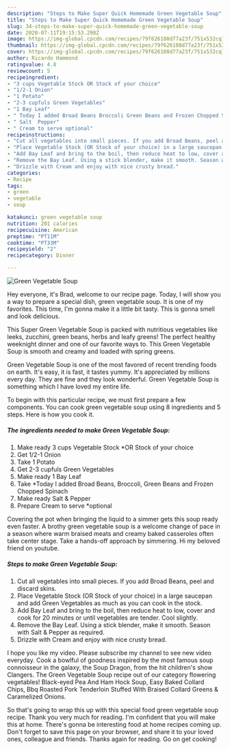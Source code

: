```yaml
---
description: "Steps to Make Super Quick Homemade Green Vegetable Soup"
title: "Steps to Make Super Quick Homemade Green Vegetable Soup"
slug: 34-steps-to-make-super-quick-homemade-green-vegetable-soup
date: 2020-07-11T19:15:53.298Z
image: https://img-global.cpcdn.com/recipes/79f626108d77a23f/751x532cq70/green-vegetable-soup-recipe-main-photo.jpg
thumbnail: https://img-global.cpcdn.com/recipes/79f626108d77a23f/751x532cq70/green-vegetable-soup-recipe-main-photo.jpg
cover: https://img-global.cpcdn.com/recipes/79f626108d77a23f/751x532cq70/green-vegetable-soup-recipe-main-photo.jpg
author: Ricardo Hammond
ratingvalue: 4.8
reviewcount: 5
recipeingredient:
- "3 cups Vegetable Stock OR Stock of your choice"
- "1/2-1 Onion"
- "1 Potato"
- "2-3 cupfuls Green Vegetables"
- "1 Bay Leaf"
- " Today I added Broad Beans Broccoli Green Beans and Frozen Chopped Spinach"
- " Salt  Pepper"
- " Cream to serve optional"
recipeinstructions:
- "Cut all vegetables into small pieces. If you add Broad Beans, peel and discard skins."
- "Place Vegetable Stock (OR Stock of your choice) in a large saucepan and add Green Vegetables as much as you can cook in the stock."
- "Add Bay Leaf and bring to the boil, then reduce heat to low, cover and cook for 20 minutes or until vegetables are tender. Cool slightly."
- "Remove the Bay Leaf. Using a stick blender, make it smooth. Season with Salt &amp; Pepper as required."
- "Drizzle with Cream and enjoy with nice crusty bread."
categories:
- Recipe
tags:
- green
- vegetable
- soup

katakunci: green vegetable soup 
nutrition: 201 calories
recipecuisine: American
preptime: "PT11M"
cooktime: "PT33M"
recipeyield: "2"
recipecategory: Dinner

---
```



![Green Vegetable Soup](https://img-global.cpcdn.com/recipes/79f626108d77a23f/751x532cq70/green-vegetable-soup-recipe-main-photo.jpg)

Hey everyone, it's Brad, welcome to our recipe page. Today, I will show you a way to prepare a special dish, green vegetable soup. It is one of my favorites. This time, I'm gonna make it a little bit tasty. This is gonna smell and look delicious.

This Super Green Vegetable Soup is packed with nutritious vegetables like leeks, zucchini, green beans, herbs and leafy greens! The perfect healthy weeknight dinner and one of our favorite ways to. This Green Vegetable Soup is smooth and creamy and loaded with spring greens.

Green Vegetable Soup is one of the most favored of recent trending foods on earth. It's easy, it is fast, it tastes yummy. It's appreciated by millions every day. They are fine and they look wonderful. Green Vegetable Soup is something which I have loved my entire life.


To begin with this particular recipe, we must first prepare a few components. You can cook green vegetable soup using 8 ingredients and 5 steps. Here is how you cook it.

<!--inarticleads1-->

##### The ingredients needed to make Green Vegetable Soup:

1. Make ready 3 cups Vegetable Stock *OR Stock of your choice
1. Get 1/2-1 Onion
1. Take 1 Potato
1. Get 2-3 cupfuls Green Vegetables
1. Make ready 1 Bay Leaf
1. Take  *Today I added Broad Beans, Broccoli, Green Beans and Frozen Chopped Spinach
1. Make ready  Salt &amp; Pepper
1. Prepare  Cream to serve *optional


Covering the pot when bringing the liquid to a simmer gets this soup ready even faster. A brothy green vegetable soup is a welcome change of pace in a season where warm braised meats and creamy baked casseroles often take center stage. Take a hands-off approach by simmering. Hi my beloved friend on youtube. 

<!--inarticleads2-->

##### Steps to make Green Vegetable Soup:

1. Cut all vegetables into small pieces. If you add Broad Beans, peel and discard skins.
1. Place Vegetable Stock (OR Stock of your choice) in a large saucepan and add Green Vegetables as much as you can cook in the stock.
1. Add Bay Leaf and bring to the boil, then reduce heat to low, cover and cook for 20 minutes or until vegetables are tender. Cool slightly.
1. Remove the Bay Leaf. Using a stick blender, make it smooth. Season with Salt &amp; Pepper as required.
1. Drizzle with Cream and enjoy with nice crusty bread.


I hope you like my video. Please subscribe my channel to see new video everyday. Cook a bowlful of goodness inspired by the most famous soup connoisseur in the galaxy, the Soup Dragon, from the hit children&#39;s show Clangers. The Green Vegetable Soup recipe out of our category flowering vegetables! Black-eyed Pea And Ham Hock Soup, Easy Baked Collard Chips, Bbq Roasted Pork Tenderloin Stuffed With Braised Collard Greens &amp; Caramelized Onions. 

So that's going to wrap this up with this special food green vegetable soup recipe. Thank you very much for reading. I'm confident that you will make this at home. There's gonna be interesting food at home recipes coming up. Don't forget to save this page on your browser, and share it to your loved ones, colleague and friends. Thanks again for reading. Go on get cooking!
